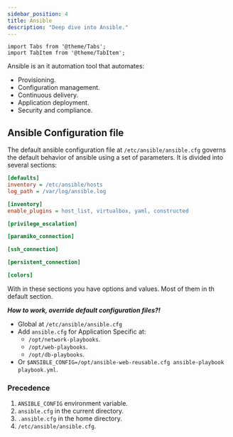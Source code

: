 ```yaml
---
sidebar_position: 4
title: Ansible
description: "Deep dive into Ansible."
---
```


```mdx-code-block
import Tabs from '@theme/Tabs';
import TabItem from '@theme/TabItem';
```

Ansible is an it automation tool that automates:
- Provisioning.
- Configuration management.
- Continuous delivery.
- Application deployment.
- Security and compliance.

## Ansible Configuration file
The default ansible configuration file at `/etc/ansible/ansible.cfg` governs the default behavior of ansible using a set of parameters. It is divided into several sections:
```cfg
[defaults]
inventory = /etc/ansible/hosts
log_path = /var/log/ansible.log

[inventory]
enable_plugins = host_list, virtualbox, yaml, constructed

[privilege_escalation]

[paramiko_connection]

[ssh_connection]

[persistent_connection]

[colors]
```
With in these sections you have options and values. Most of them in th default section.

***How to work, override default configuration files?!***
- Global at `/etc/ansible/ansible.cfg`
- Add `ansible.cfg` for Application Specific at:
    - `/opt/network-playbooks`.
    - `/opt/web-playbooks`.
    - `/opt/db-playbooks`.
- Or `$ANSIBLE_CONFIG=/opt/ansible-web-reusable.cfg ansible-playbook playbook.yml`.

### Precedence
1. `ANSIBLE_CONFIG` environment variable.
2. `ansible.cfg` in the current directory.
3. `.ansible.cfg` in the home directory.
4. `/etc/ansible/ansible.cfg`.
